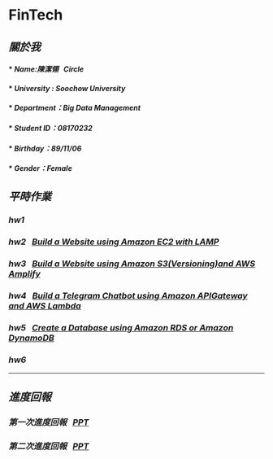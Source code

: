 # FinTech
## *關於我*
#### * *Name:陳潔翎&nbsp;&nbsp; Circle*
#### * *University : Soochow University*
#### * *Department：Big Data Management*
#### * *Student ID：08170232*
#### * *Birthday：89/11/06*
#### * *Gender：Female*
## *平時作業*
### *hw1*
### *hw2*&nbsp;&nbsp;&nbsp;[*Build a Website using Amazon EC2 with LAMP*](https://www.youtube.com/watch?v=2R5UBtN_2SM&feature=youtu.be)
### *hw3*&nbsp;&nbsp;&nbsp;[*Build a Website using Amazon S3(Versioning)and AWS Amplify*](https://www.youtube.com/watch?v=9P9PlCctCDQ)
### *hw4*&nbsp;&nbsp;&nbsp;[*Build a Telegram Chatbot using Amazon APIGateway and AWS Lambda*](https://www.youtube.com/watch?v=PGA9m98fQLg)
### *hw5*&nbsp;&nbsp;&nbsp;[*Create a Database using Amazon RDS or Amazon DynamoDB*](https://youtu.be/cQyftq5GKIc)
### *hw6*
---
## *進度回報*
### *第一次進度回報*&nbsp;&nbsp;&nbsp;[*PPT*](https://drive.google.com/file/d/1_ZgxCqjD__lHtsoNMSbMR1x1ZPUgKVWF/view)
### *第二次進度回報*&nbsp;&nbsp;&nbsp;[*PPT*](https://docs.google.com/presentation/d/13QnzrCQGX_gIN-823IcXuepSIz-MwkUVVZGCWCI5vFk/edit#slide=id.p1)
